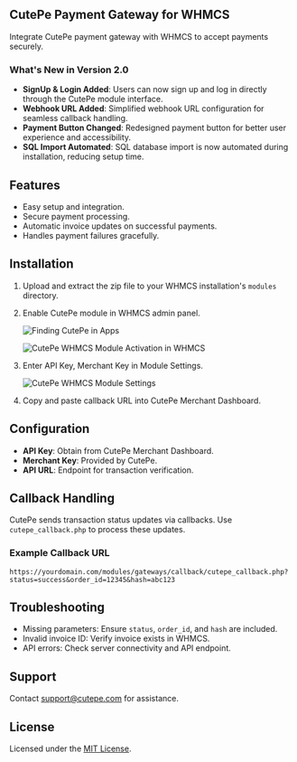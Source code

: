 ## CutePe Payment Gateway for WHMCS

Integrate CutePe payment gateway with WHMCS to accept payments securely.

### What's New in Version 2.0

- **SignUp & Login Added**: Users can now sign up and log in directly through the CutePe module interface.
- **Webhook URL Added**: Simplified webhook URL configuration for seamless callback handling.
- **Payment Button Changed**: Redesigned payment button for better user experience and accessibility.
- **SQL Import Automated**: SQL database import is now automated during installation, reducing setup time.

## Features

- Easy setup and integration.
- Secure payment processing.
- Automatic invoice updates on successful payments.
- Handles payment failures gracefully.

## Installation

1. Upload and extract the zip file to your WHMCS installation's `modules` directory.

2. Enable CutePe module in WHMCS admin panel.

    ![Finding CutePe in Apps](https://i.ibb.co/pBj8N6LM/2025-07-12-15-15.png)

    ![CutePe WHMCS Module Activation in WHMCS](https://i.ibb.co/8Dz4K041/2025-07-12-15-17.png)

3. Enter API Key, Merchant Key in Module Settings.

    ![CutePe WHMCS Module Settings](https://i.ibb.co/Y4DdbXs2/2025-07-12-15-21.png)

4. Copy and paste callback URL into CutePe Merchant Dashboard.


## Configuration

- **API Key**: Obtain from CutePe Merchant Dashboard.
- **Merchant Key**: Provided by CutePe.
- **API URL**: Endpoint for transaction verification.

## Callback Handling

CutePe sends transaction status updates via callbacks. Use `cutepe_callback.php` to process these updates.

### Example Callback URL

```
https://yourdomain.com/modules/gateways/callback/cutepe_callback.php?status=success&order_id=12345&hash=abc123
```

## Troubleshooting

- Missing parameters: Ensure `status`, `order_id`, and `hash` are included.
- Invalid invoice ID: Verify invoice exists in WHMCS.
- API errors: Check server connectivity and API endpoint.

## Support

Contact [support@cutepe.com](mailto:support@cutepe.com) for assistance.

## License

Licensed under the [MIT License](LICENSE).

